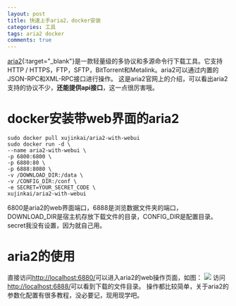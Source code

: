 ```yaml
---
layout: post
title: 快速上手aria2，docker安装
categories: 工具
tags: aria2 docker
comments: true
---
```


[aria2](https://aria2.github.io/){:target="_blank"}是一款轻量级的多协议和多源命令行下载工具。它支持HTTP / HTTPS，FTP，SFTP，BitTorrent和Metalink。aria2可以通过内置的JSON-RPC和XML-RPC接口进行操作。
这是aria2官网上的介绍，可以看出aria2支持的协议不少，**还能提供api接口**，这一点很厉害哦。

# docker安装带web界面的aria2

```shell
sudo docker pull xujinkai/aria2-with-webui
sudo docker run -d \
--name aria2-with-webui \
-p 6800:6800 \
-p 6880:80 \
-p 6888:8080 \
-v /DOWNLOAD_DIR:/data \
-v /CONFIG_DIR:/conf \
-e SECRET=YOUR_SECRET_CODE \
xujinkai/aria2-with-webui
```

6800是aria2的web界面端口，6888是浏览数据文件夹的端口，DOWNLOAD_DIR是宿主机存放下载文件的目录，CONFIG_DIR是配置目录。secret我没有设置，因为就自己用。

# aria2的使用

直接访问<http://localhost:6880/>可以进入aria2的web操作页面，如图：
![](https://ws1.sinaimg.cn/large/7bb8bd97gy1fu6nz5xi28j20rb0ck757.jpg)
访问<http://localhost:6888/>可以看到下载的文件目录。
操作都比较简单，关于aria2的参数化配置有很多教程，没必要记，现用现学吧。
